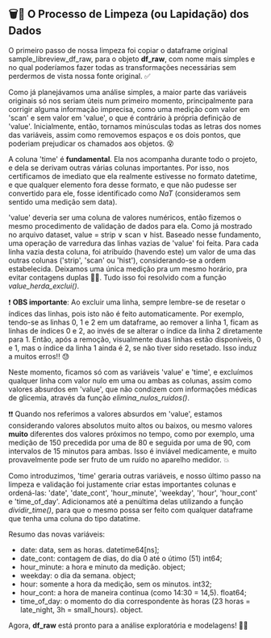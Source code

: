 
## 🗑💎 O Processo de Limpeza (ou Lapidação) dos Dados

O primeiro passo de nossa limpeza foi copiar o dataframe original sample_libreview_df_raw, para o objeto **df_raw**, com nome mais simples e no qual poderíamos fazer todas as transformações necessárias sem perdermos de vista nossa fonte original. ✅

Como já planejávamos uma análise simples, a maior parte das variáveis originais só nos seriam úteis num primeiro momento, principalmente para corrigir alguma informação imprecisa, como uma medição com valor em 'scan' e sem valor em 'value', o que é contrário à própria definição de 'value'.
Inicialmente, então, tornamos minúsculas todas as letras dos nomes das variáveis, assim como removemos espaços e os dois pontos, que poderiam prejudicar os chamados aos objetos. 😵

A coluna 'time' é **fundamental**. Ela nos acompanha durante todo o projeto, e dela se derivam outras várias colunas importantes. Por isso, nos certificamos de imediato que ela realmente estivesse no formato datetime, e que qualquer elemento fora desse formato, e que não pudesse ser convertido para ele, fosse identificado como *NaT* (consideramos sem sentido uma medição sem data).

'value' deveria ser uma coluna de valores numéricos, então fizemos o mesmo procedimento de validação de dados para ela. Como já mostrado no arquivo dataset, value = strip ∨ scan ∨ hist. Baseado nesse fundamento, uma operação de varredura das linhas vazias de 'value' foi feita. Para cada linha vazia desta coluna, foi atribuído (havendo este) um valor de uma das outras colunas ('strip', 'scan' ou 'hist'), considerando-se a ordem estabelecida. Deixamos uma única medição pra um mesmo horário, pra evitar contagens duplas 👯‍♀️. Tudo isso foi resolvido com a função *value_herda_exclui()*.

❗ **OBS importante**: Ao excluir uma linha, sempre lembre-se de resetar o índices das linhas, pois isto não é feito automaticamente. Por exemplo, tendo-se as linhas 0, 1 e 2 em um dataframe, ao remover a linha 1, ficam as linhas de índices 0 e 2, ao invés de se alterar o índice da linha 2 diretamente para 1. Então, após a remoção, visualmente duas linhas estão disponíveis, 0 e 1, mas o índice da linha 1 ainda é 2, se não tiver sido resetado. Isso induz a muitos erros!! 😓

Neste momento, ficamos só com as variáveis 'value' e 'time', e excluímos qualquer linha com valor nulo em uma ou ambas as colunas, assim como valores absurdos em 'value', que não condizem com informações médicas de glicemia, através da função *elimina_nulos_ruidos()*.

❗❗ Quando nos referimos a valores absurdos em 'value', estamos considerando valores absolutos muito altos ou baixos, ou mesmo valores **muito** diferentes dos valores próximos no tempo, como por exemplo, uma medição de 150 precedida por uma de 80 e seguida por uma de 90, com intervalos de 15 minutos para ambas. Isso é inviável medicamente, e muito provavelmente pode ser fruto de um ruído no aparelho medidor. 💥

Como introduzimos, 'time' geraria outras variáveis, e nosso último passo na limpeza e validação foi justamente criar estas importantes colunas e ordená-las: 'date', 'date_cont', 'hour_minute', 'weekday', 'hour', 'hour_cont' e 'time_of_day'.
Adicionamos até a penúltima delas utilizando a função *dividir_time()*, para que o mesmo possa ser feito com qualquer dataframe que tenha uma coluna do tipo datatime.

Resumo das novas variáveis:

* date: data, sem as horas. datetime64[ns];
* date_cont: contagem de dias, do dia 0 até o útimo (51) int64;
* hour_minute: a hora e minuto da medição. object;
* weekday: o dia da semana. object;
* hour: somente a hora da medição, sem os minutos. int32;
* hour_cont: a hora de maneira contínua (como 14:30 = 14,5). float64;
* time_of_day: o momento do dia correspondente às horas (23 horas = late_night, 3h = small_hours). object.

Agora, **df_raw** está pronto para a análise exploratória e modelagens! 🤗🥳